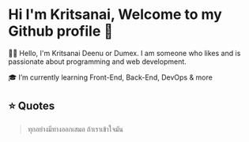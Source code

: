 # Hi I'm Kritsanai, Welcome to my Github profile 👋

🙋‍♂️ Hello, I'm Kritsanai Deenu or Dumex. I am someone who likes and is passionate about programming and web development.

🎓 I’m currently learning Front-End, Back-End, DevOps & more

## ⭐ Quotes
> ทุกอย่างมีทางออกเสมอ ถ้าเราเข้าใจมัน
